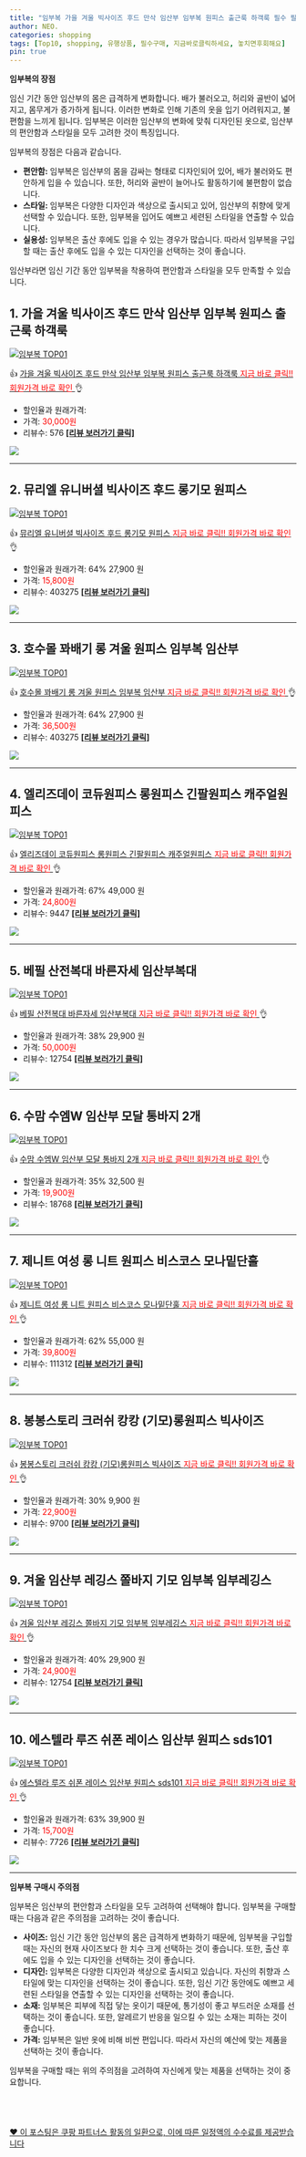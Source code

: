```yaml
---
title: "임부복 가을 겨울 빅사이즈 후드 만삭 임산부 임부복 원피스 출근룩 하객룩 필수 필요 추천 제품 비교 최저 가격 비교 장점 구매 후기 구매평"
author: NEO.
categories: shopping
tags: [Top10, shopping, 유행상품, 필수구매, 지금바로클릭하세요, 놓치면후회해요]
pin: true
---
```

**임부복의 장점**

임신 기간 동안 임산부의 몸은 급격하게 변화합니다. 배가 불러오고, 허리와 골반이 넓어지고, 몸무게가 증가하게 됩니다. 이러한 변화로 인해 기존의 옷을 입기 어려워지고, 불편함을 느끼게 됩니다. 임부복은 이러한 임산부의 변화에 맞춰 디자인된 옷으로, 임산부의 편안함과 스타일을 모두 고려한 것이 특징입니다.

임부복의 장점은 다음과 같습니다.

* **편안함:** 임부복은 임산부의 몸을 감싸는 형태로 디자인되어 있어, 배가 불러와도 편안하게 입을 수 있습니다. 또한, 허리와 골반이 늘어나도 활동하기에 불편함이 없습니다.
* **스타일:** 임부복은 다양한 디자인과 색상으로 출시되고 있어, 임산부의 취향에 맞게 선택할 수 있습니다. 또한, 임부복을 입어도 예쁘고 세련된 스타일을 연출할 수 있습니다.
* **실용성:** 임부복은 출산 후에도 입을 수 있는 경우가 많습니다. 따라서 임부복을 구입할 때는 출산 후에도 입을 수 있는 디자인을 선택하는 것이 좋습니다.

임산부라면 임신 기간 동안 임부복을 착용하여 편안함과 스타일을 모두 만족할 수 있습니다.

   

## 1. 가을 겨울 빅사이즈 후드 만삭 임산부 임부복 원피스 출근룩 하객룩

[![임부복 TOP01](https://thumbnail9.coupangcdn.com/thumbnails/remote/490x490ex/image/vendor_inventory/1489/7eee670ca6802224d66c1d75631541cfa2417d782cb17fc780bc637e942f.jpg)](https://link.coupang.com/re/AFFSDP?lptag=AF3617701&subid=GithubCoopas&pageKey=7755904342&traceid=V0-153&itemId=20903553487&vendorItemId=87970570565)


👍 [가을 겨울 빅사이즈 후드 만삭 임산부 임부복 원피스 출근룩 하객룩 <font color=red> 지금 바로 클릭!! 회원가격 바로 확인 </font> ](https://link.coupang.com/re/AFFSDP?lptag=AF3617701&subid=GithubCoopas&pageKey=7755904342&traceid=V0-153&itemId=20903553487&vendorItemId=87970570565) 👌 


- 할인율과 원래가격: 
- 가격: <span style='color:red'>30,000원</span>
- 리뷰수: 576  [**[리뷰 보러가기 클릭]**](https://link.coupang.com/re/AFFSDP?lptag=AF3617701&subid=GithubCoopas&pageKey=7755904342&traceid=V0-153&itemId=20903553487&vendorItemId=87970570565)

[![](/discount_price.png)](https://link.coupang.com/re/AFFSDP?lptag=AF3617701&subid=GithubCoopas&pageKey=7755904342&traceid=V0-153&itemId=20903553487&vendorItemId=87970570565)

---


   

## 2. 뮤리엘 유니버셜 빅사이즈 후드 롱기모 원피스

[![임부복 TOP01](https://thumbnail9.coupangcdn.com/thumbnails/remote/490x490ex/image/rs_quotation_api/rjlezqyv/ed1a6c07e03f443cbf09b50167ad2e03.jpg)](https://link.coupang.com/re/AFFSDP?lptag=AF3617701&subid=GithubCoopas&pageKey=7518491032&traceid=V0-153&itemId=19714553612&vendorItemId=86818844301)


👍 [뮤리엘 유니버셜 빅사이즈 후드 롱기모 원피스 <font color=red> 지금 바로 클릭!! 회원가격 바로 확인 </font> ](https://link.coupang.com/re/AFFSDP?lptag=AF3617701&subid=GithubCoopas&pageKey=7518491032&traceid=V0-153&itemId=19714553612&vendorItemId=86818844301) 👌 


- 할인율과 원래가격: 64%  27,900   원
- 가격: <span style='color:red'>15,800원</span>
- 리뷰수: 403275  [**[리뷰 보러가기 클릭]**](https://link.coupang.com/re/AFFSDP?lptag=AF3617701&subid=GithubCoopas&pageKey=7518491032&traceid=V0-153&itemId=19714553612&vendorItemId=86818844301)

[![](/discount_price.png)](https://link.coupang.com/re/AFFSDP?lptag=AF3617701&subid=GithubCoopas&pageKey=7518491032&traceid=V0-153&itemId=19714553612&vendorItemId=86818844301)

---


   

## 3. 호수몰 꽈배기 롱 겨울 원피스 임부복 임산부

[![임부복 TOP01](https://thumbnail6.coupangcdn.com/thumbnails/remote/490x490ex/image/vendor_inventory/b194/665a2a2432c0e37f945cfc6e04f228869cff706f3bc5bcb66f6a2f8fa85a.png)](https://link.coupang.com/re/AFFSDP?lptag=AF3617701&subid=GithubCoopas&pageKey=7766385033&traceid=V0-153&itemId=20955565834&vendorItemId=88021431703)


👍 [호수몰 꽈배기 롱 겨울 원피스 임부복 임산부 <font color=red> 지금 바로 클릭!! 회원가격 바로 확인 </font> ](https://link.coupang.com/re/AFFSDP?lptag=AF3617701&subid=GithubCoopas&pageKey=7766385033&traceid=V0-153&itemId=20955565834&vendorItemId=88021431703) 👌 


- 할인율과 원래가격: 64%  27,900   원
- 가격: <span style='color:red'>36,500원</span>
- 리뷰수: 403275  [**[리뷰 보러가기 클릭]**](https://link.coupang.com/re/AFFSDP?lptag=AF3617701&subid=GithubCoopas&pageKey=7766385033&traceid=V0-153&itemId=20955565834&vendorItemId=88021431703)

[![](/discount_price.png)](https://link.coupang.com/re/AFFSDP?lptag=AF3617701&subid=GithubCoopas&pageKey=7766385033&traceid=V0-153&itemId=20955565834&vendorItemId=88021431703)

---


   

## 4. 엘리즈데이 코듀원피스 롱원피스 긴팔원피스 캐주얼원피스

[![임부복 TOP01](https://thumbnail8.coupangcdn.com/thumbnails/remote/490x490ex/image/vendor_inventory/51c6/7fc2f3e40d3c52deaa17ac418c9ae032703435e075cc6d08db83cd69467a.jpg)](https://link.coupang.com/re/AFFSDP?lptag=AF3617701&subid=GithubCoopas&pageKey=7714054540&traceid=V0-153&itemId=20685526474&vendorItemId=87757364322)


👍 [엘리즈데이 코듀원피스 롱원피스 긴팔원피스 캐주얼원피스 <font color=red> 지금 바로 클릭!! 회원가격 바로 확인 </font> ](https://link.coupang.com/re/AFFSDP?lptag=AF3617701&subid=GithubCoopas&pageKey=7714054540&traceid=V0-153&itemId=20685526474&vendorItemId=87757364322) 👌 


- 할인율과 원래가격: 67%  49,000   원
- 가격: <span style='color:red'>24,800원</span>
- 리뷰수: 9447  [**[리뷰 보러가기 클릭]**](https://link.coupang.com/re/AFFSDP?lptag=AF3617701&subid=GithubCoopas&pageKey=7714054540&traceid=V0-153&itemId=20685526474&vendorItemId=87757364322)

[![](/discount_price.png)](https://link.coupang.com/re/AFFSDP?lptag=AF3617701&subid=GithubCoopas&pageKey=7714054540&traceid=V0-153&itemId=20685526474&vendorItemId=87757364322)

---


   

## 5. 베필 산전복대 바른자세 임산부복대

[![임부복 TOP01](https://thumbnail10.coupangcdn.com/thumbnails/remote/490x490ex/image/vendor_inventory/affa/d4eb342d01eddba99c2f931516bd312b04a5360f1607bb5c1b55350fe0ff.png)](https://link.coupang.com/re/AFFSDP?lptag=AF3617701&subid=GithubCoopas&pageKey=7772171661&traceid=V0-153&itemId=20985407112&vendorItemId=88082677899)


👍 [베필 산전복대 바른자세 임산부복대 <font color=red> 지금 바로 클릭!! 회원가격 바로 확인 </font> ](https://link.coupang.com/re/AFFSDP?lptag=AF3617701&subid=GithubCoopas&pageKey=7772171661&traceid=V0-153&itemId=20985407112&vendorItemId=88082677899) 👌 


- 할인율과 원래가격: 38%  29,900   원
- 가격: <span style='color:red'>50,000원</span>
- 리뷰수: 12754  [**[리뷰 보러가기 클릭]**](https://link.coupang.com/re/AFFSDP?lptag=AF3617701&subid=GithubCoopas&pageKey=7772171661&traceid=V0-153&itemId=20985407112&vendorItemId=88082677899)

[![](/discount_price.png)](https://link.coupang.com/re/AFFSDP?lptag=AF3617701&subid=GithubCoopas&pageKey=7772171661&traceid=V0-153&itemId=20985407112&vendorItemId=88082677899)

---


   

## 6. 수맘 수엠W 임산부 모달 통바지 2개

[![임부복 TOP01](https://thumbnail6.coupangcdn.com/thumbnails/remote/490x490ex/image/vendor_inventory/7cc5/045b94b100d5e3c31007b8adf8edf3dbafa2989f195588d86d8e5e80f72c.jpg)](https://link.coupang.com/re/AFFSDP?lptag=AF3617701&subid=GithubCoopas&pageKey=6570863948&traceid=V0-153&itemId=14748954510&vendorItemId=81989340082)


👍 [수맘 수엠W 임산부 모달 통바지 2개 <font color=red> 지금 바로 클릭!! 회원가격 바로 확인 </font> ](https://link.coupang.com/re/AFFSDP?lptag=AF3617701&subid=GithubCoopas&pageKey=6570863948&traceid=V0-153&itemId=14748954510&vendorItemId=81989340082) 👌 


- 할인율과 원래가격: 35%  32,500   원
- 가격: <span style='color:red'>19,900원</span>
- 리뷰수: 18768  [**[리뷰 보러가기 클릭]**](https://link.coupang.com/re/AFFSDP?lptag=AF3617701&subid=GithubCoopas&pageKey=6570863948&traceid=V0-153&itemId=14748954510&vendorItemId=81989340082)

[![](/discount_price.png)](https://link.coupang.com/re/AFFSDP?lptag=AF3617701&subid=GithubCoopas&pageKey=6570863948&traceid=V0-153&itemId=14748954510&vendorItemId=81989340082)

---


   

## 7. 제니트 여성 롱 니트 원피스 비스코스 모나밑단훌

[![임부복 TOP01](https://thumbnail9.coupangcdn.com/thumbnails/remote/490x490ex/image/vendor_inventory/614e/8e9706a2c2aa2b9fa4d6e2789736b839076e668d7cb5c7db2d6d8c960dff.jpg)](https://link.coupang.com/re/AFFSDP?lptag=AF3617701&subid=GithubCoopas&pageKey=5155418438&traceid=V0-153&itemId=7091282480&vendorItemId=79347170067)


👍 [제니트 여성 롱 니트 원피스 비스코스 모나밑단훌 <font color=red> 지금 바로 클릭!! 회원가격 바로 확인 </font> ](https://link.coupang.com/re/AFFSDP?lptag=AF3617701&subid=GithubCoopas&pageKey=5155418438&traceid=V0-153&itemId=7091282480&vendorItemId=79347170067) 👌 


- 할인율과 원래가격: 62%  55,000   원
- 가격: <span style='color:red'>39,800원</span>
- 리뷰수: 111312  [**[리뷰 보러가기 클릭]**](https://link.coupang.com/re/AFFSDP?lptag=AF3617701&subid=GithubCoopas&pageKey=5155418438&traceid=V0-153&itemId=7091282480&vendorItemId=79347170067)

[![](/discount_price.png)](https://link.coupang.com/re/AFFSDP?lptag=AF3617701&subid=GithubCoopas&pageKey=5155418438&traceid=V0-153&itemId=7091282480&vendorItemId=79347170067)

---


   

## 8. 봉봉스토리 크러쉬 캉캉 (기모)롱원피스 빅사이즈

[![임부복 TOP01](https://thumbnail9.coupangcdn.com/thumbnails/remote/490x490ex/image/vendor_inventory/1237/2408eae0c8b84c25326fc9288d73c8272be11ddfa9c726f0f87a094aba0d.jpg)](https://link.coupang.com/re/AFFSDP?lptag=AF3617701&subid=GithubCoopas&pageKey=7709256756&traceid=V0-153&itemId=20660897271&vendorItemId=87756619860)


👍 [봉봉스토리 크러쉬 캉캉 (기모)롱원피스 빅사이즈 <font color=red> 지금 바로 클릭!! 회원가격 바로 확인 </font> ](https://link.coupang.com/re/AFFSDP?lptag=AF3617701&subid=GithubCoopas&pageKey=7709256756&traceid=V0-153&itemId=20660897271&vendorItemId=87756619860) 👌 


- 할인율과 원래가격: 30%  9,900   원
- 가격: <span style='color:red'>22,900원</span>
- 리뷰수: 9700  [**[리뷰 보러가기 클릭]**](https://link.coupang.com/re/AFFSDP?lptag=AF3617701&subid=GithubCoopas&pageKey=7709256756&traceid=V0-153&itemId=20660897271&vendorItemId=87756619860)

[![](/discount_price.png)](https://link.coupang.com/re/AFFSDP?lptag=AF3617701&subid=GithubCoopas&pageKey=7709256756&traceid=V0-153&itemId=20660897271&vendorItemId=87756619860)

---


   

## 9. 겨울 임산부 레깅스 쫄바지 기모 임부복 임부레깅스

[![임부복 TOP01](https://thumbnail6.coupangcdn.com/thumbnails/remote/490x490ex/image/vendor_inventory/3e7c/6dac2d13455118f5403ac41c79e531a17af19174b19ed19a887141679692.jpg)](https://link.coupang.com/re/AFFSDP?lptag=AF3617701&subid=GithubCoopas&pageKey=6899834117&traceid=V0-153&itemId=16591222710&vendorItemId=83776344609)


👍 [겨울 임산부 레깅스 쫄바지 기모 임부복 임부레깅스 <font color=red> 지금 바로 클릭!! 회원가격 바로 확인 </font> ](https://link.coupang.com/re/AFFSDP?lptag=AF3617701&subid=GithubCoopas&pageKey=6899834117&traceid=V0-153&itemId=16591222710&vendorItemId=83776344609) 👌 


- 할인율과 원래가격: 40%  29,900   원
- 가격: <span style='color:red'>24,900원</span>
- 리뷰수: 12754  [**[리뷰 보러가기 클릭]**](https://link.coupang.com/re/AFFSDP?lptag=AF3617701&subid=GithubCoopas&pageKey=6899834117&traceid=V0-153&itemId=16591222710&vendorItemId=83776344609)

[![](/discount_price.png)](https://link.coupang.com/re/AFFSDP?lptag=AF3617701&subid=GithubCoopas&pageKey=6899834117&traceid=V0-153&itemId=16591222710&vendorItemId=83776344609)

---


   

## 10. 에스텔라 루즈 쉬폰 레이스 임산부 원피스 sds101

[![임부복 TOP01](https://thumbnail10.coupangcdn.com/thumbnails/remote/490x490ex/image/rs_quotation_api/3srguf7w/97077bc130a44476b0fc9dbc5aa42de9.jpg)](https://link.coupang.com/re/AFFSDP?lptag=AF3617701&subid=GithubCoopas&pageKey=6366617812&traceid=V0-153&itemId=13465181275&vendorItemId=80719505473)


👍 [에스텔라 루즈 쉬폰 레이스 임산부 원피스 sds101 <font color=red> 지금 바로 클릭!! 회원가격 바로 확인 </font> ](https://link.coupang.com/re/AFFSDP?lptag=AF3617701&subid=GithubCoopas&pageKey=6366617812&traceid=V0-153&itemId=13465181275&vendorItemId=80719505473) 👌 


- 할인율과 원래가격: 63%  39,900   원
- 가격: <span style='color:red'>15,700원</span>
- 리뷰수: 7726  [**[리뷰 보러가기 클릭]**](https://link.coupang.com/re/AFFSDP?lptag=AF3617701&subid=GithubCoopas&pageKey=6366617812&traceid=V0-153&itemId=13465181275&vendorItemId=80719505473)

[![](/discount_price.png)](https://link.coupang.com/re/AFFSDP?lptag=AF3617701&subid=GithubCoopas&pageKey=6366617812&traceid=V0-153&itemId=13465181275&vendorItemId=80719505473)

---
**임부복 구매시 주의점**

임부복은 임산부의 편안함과 스타일을 모두 고려하여 선택해야 합니다. 임부복을 구매할 때는 다음과 같은 주의점을 고려하는 것이 좋습니다.

* **사이즈:** 임신 기간 동안 임산부의 몸은 급격하게 변화하기 때문에, 임부복을 구입할 때는 자신의 현재 사이즈보다 한 치수 크게 선택하는 것이 좋습니다. 또한, 출산 후에도 입을 수 있는 디자인을 선택하는 것이 좋습니다.
* **디자인:** 임부복은 다양한 디자인과 색상으로 출시되고 있습니다. 자신의 취향과 스타일에 맞는 디자인을 선택하는 것이 좋습니다. 또한, 임신 기간 동안에도 예쁘고 세련된 스타일을 연출할 수 있는 디자인을 선택하는 것이 좋습니다.
* **소재:** 임부복은 피부에 직접 닿는 옷이기 때문에, 통기성이 좋고 부드러운 소재를 선택하는 것이 좋습니다. 또한, 알레르기 반응을 일으킬 수 있는 소재는 피하는 것이 좋습니다.
* **가격:** 임부복은 일반 옷에 비해 비싼 편입니다. 따라서 자신의 예산에 맞는 제품을 선택하는 것이 좋습니다.

임부복을 구매할 때는 위의 주의점을 고려하여 자신에게 맞는 제품을 선택하는 것이 중요합니다.<br><br><br><br><br> [ ❤  이 포스팅은 쿠팡 파트너스 활동의 일환으로, 이에 따른 일정액의 수수료를 제공받습니다](https://link.coupang.com/a/bcEFyh)